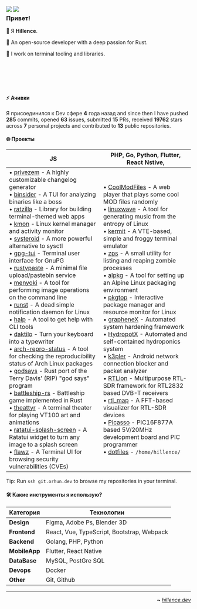 <img align="left" src="https://raw.githubusercontent.com/orhun/orhun/refs/heads/master/assets/ratatui-spin-dark.gif#gh-dark-mode-only">
<img align="left" src="https://raw.githubusercontent.com/orhun/orhun/refs/heads/master/assets/ratatui-spin-light.gif#gh-light-mode-only">

### Привет!

👾 Я **Hillence**.

🦀 An open-source developer with a deep passion for Rust.

🐁 I work on terminal tooling and libraries.


<br>
<br>
<br>
<br>

#### ⚡ Ачивки

Я присоединился к Dev сфере **4** года назад and since then I have pushed **285** commits, opened **63** issues, submitted **15** PRs, received **19762** stars across **7** personal projects and contributed to **13** public repositories.

#### 🌐 Проекты

| **JS**                                                                                                                                                                                                                                                                                                                                                                                                                                                                                                                                                                                                                                                                                                                                                                                                                                                                                                                                                                                                                                                                                                                                                                                                                                                                                                                                                                                                                                                                                                                                                                                                                                                                       | **PHP**, **Go**, **Python**, **Flutter**, **React Nstive**,                                                                                                                                                                                                                                                                                                                                                                                                                                                                                                                                                                                                                                                                                                                                                                                                                                                                                                                                                                                                                                                                                                                                                                                                                                                                                                        |
| ------------------------------------------------------------------------------------------------------------------------------------------------------------------------------------------------------------------------------------------------------------------------------------------------------------------------------------------------------------------------------------------------------------------------------------------------------------------------------------------------------------------------------------------------------------------------------------------------------------------------------------------------------------------------------------------------------------------------------------------------------------------------------------------------------------------------------------------------------------------------------------------------------------------------------------------------------------------------------------------------------------------------------------------------------------------------------------------------------------------------------------------------------------------------------------------------------------------------------------------------------------------------------------------------------------------------------------------------------------------------------------------------------------------------------------------------------------------------------------------------------------------------------------------------------------------------------------------------------------------------------------------------------------------------------ | --------------------------------------------------------------------------------------------------------------------------------------------------------------------------------------------------------------------------------------------------------------------------------------------------------------------------------------------------------------------------------------------------------------------------------------------------------------------------------------------------------------------------------------------------------------------------------------------------------------------------------------------------------------------------------------------------------------------------------------------------------------------------------------------------------------------------------------------------------------------------------------------------------------------------------------------------------------------------------------------------------------------------------------------------------------------------------------------------------------------------------------------------------------------------------------------------------------------------------------------------------------------------------------------------------------------------------------------------------------------------------- |
| • [privezem](https://github.com/hillence/privezem) - A highly customizable changelog generator<br>• [binsider](https://github.com/hillence/binsider) - A TUI for analyzing binaries like a boss<br>• [ratzilla](https://github.com/hillence/ratzilla) - Library for building terminal-themed web apps<br>• [kmon](https://github.com/hillence/kmon) - Linux kernel manager and activity monitor<br>• [systeroid](https://github.com/hillence/systeroid) - A more powerful alternative to sysctl<br>• [gpg-tui](https://github.com/hillence/gpg-tui) - Terminal user interface for GnuPG<br>• [rustypaste](https://github.com/hillence/rustypaste) - A minimal file upload/pastebin service<br>• [menyoki](https://github.com/hillence/menyoki) - A tool for performing image operations on the command line<br>• [runst](https://github.com/hillence/runst) - A dead simple notification daemon for Linux<br>• [halp](https://github.com/hillence/halp) - A tool to get help with CLI tools<br>• [daktilo](https://github.com/hillence/daktilo) - Turn your keyboard into a typewriter<br>• [arch-repro-status](https://github.com/archlinux/arch-repro-status) - A tool for checking the reproducibility status of Arch Linux packages<br>• [godsays](https://github.com/hillence/godsays) - Rust port of the Terry Davis' (RIP) "god says" program<br>• [battleship-rs](https://github.com/hillence/battleship-rs) - Battleship game implemented in Rust<br>• [theattyr](https://github.com/hillence/theattyr) - A terminal theater for playing VT100 art and animations<br>• [ratatui-splash-screen](https://github.com/hillence/ratatui-splash-screen) - A Ratatui widget to turn any image to a splash screen<br>• [flawz](https://github.com/hillence/flawz) - A Terminal UI for browsing security vulnerabilities (CVEs) | • [CoolModFiles](https://github.com/hillence/CoolModFiles) - A web player that plays some cool MOD files randomly<br>• [linuxwave](https://github.com/hillence/linuxwave) - A tool for generating music from the entropy of Linux<br>• [kermit](https://github.com/hillence/kermit) - A VTE-based, simple and froggy terminal emulator<br>• [zps](https://github.com/hillence/zps) - A small utility for listing and reaping zombie processes<br>• [alpkg](https://github.com/hillence/alpkg) - A tool for setting up an Alpine Linux packaging environment<br>• [pkgtop](https://github.com/hillence/pkgtop) - Interactive package manager and resource monitor for Linux<br>• [grapheneX](https://github.com/grapheneX/grapheneX) - Automated system hardening framework<br>• [HydropotX](https://github.com/hillence/HydropotX) - Automated and self-contained hydroponics system<br>• [k3pler](https://github.com/hillence/k3pler) - Android network connection blocker and packet analyzer<br>• [RTLion](https://github.com/RTLion-Framework) - Multipurpose RTL-SDR framework for RTL2832 based DVB-T receivers<br>• [rtl_map](https://github.com/hillence/rtl_map) - A FFT-based visualizer for RTL-SDR devices<br>• [Picasso](https://github.com/hillence/Picasso) - PIC16F877A based 5V/20MHz development board and PIC programmer<br>• [dotfiles](https://github.com/hillence/dotfiles) - `/home/hillence/` |

Tip: Run `ssh git.orhun.dev` to browse my repositories in your terminal.

#### 🛠️ Какие инструменты я использую?

| **Категория**     | **Технологии**                                                                                                                                                                                            |
| ----------------- | --------------------------------------------------------------------------------------------------------------------------------------------------------------------------------------------------------- |
| **Design**        | Figma, Adobe Ps, Blender 3D                                                                                                                                                                               |
| **Frontend**      | React, Vue, TypeScript, Bootstrap, Webpack                                                                                                                                                                |
| **Backend**       | Golang, PHP, Python                                                                                                                                                                                       |
| **MobileApp**     | Flutter, React Native                                                                                                                                                                                     |
| **DataBase**      | MySQL, PostGre SQL                                                                                                                                                                                        |
| **Devops**        | Docker                                                                                                                                                                                                    |
| **Other**         | Git, Github                                                                                                                                                                                               |

---

<div align="right">

**~** [_hillence.dev_](https://hillence.dev/)

</div>
